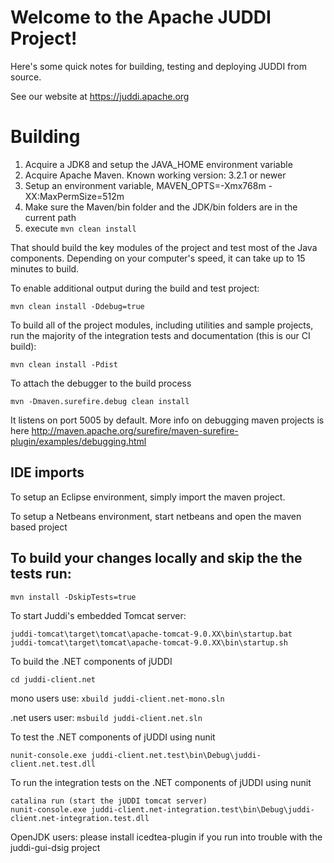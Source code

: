 # Welcome to the Apache JUDDI Project!

Here's some quick notes for building, testing and deploying JUDDI from source.

See our website at https://juddi.apache.org 

# Building

1) Acquire a JDK8 and setup the JAVA_HOME environment variable
2) Acquire Apache Maven. Known working version: 3.2.1 or newer
3) Setup an environment variable, MAVEN_OPTS=-Xmx768m -XX:MaxPermSize=512m
4) Make sure the Maven/bin folder and the JDK/bin folders are in the current path
5) execute `mvn clean install`

That should build the key modules of the project and test most of the Java components. Depending on your computer's speed, it can take up to 15 minutes to build.

To enable additional output during the build and test project:

	mvn clean install -Ddebug=true

To build all of the project modules, including utilities and sample projects, run the majority of the integration tests and documentation (this is our CI build):

	mvn clean install -Pdist
	
	
To attach the debugger to the build process

	mvn -Dmaven.surefire.debug clean install

It listens on port 5005 by default. More info on debugging maven projects is here http://maven.apache.org/surefire/maven-surefire-plugin/examples/debugging.html

## IDE imports

To setup an Eclipse environment, simply import the maven project.

To setup a Netbeans environment, start netbeans and open the maven based project


## To build your changes locally and skip the the tests run:

`mvn install -DskipTests=true`

To start Juddi's embedded Tomcat server:

	juddi-tomcat\target\tomcat\apache-tomcat-9.0.XX\bin\startup.bat
	juddi-tomcat\target\tomcat\apache-tomcat-9.0.XX\bin\startup.sh

To build the .NET components of jUDDI

	cd juddi-client.net

mono users use: `xbuild juddi-client.net-mono.sln`

.net users user: `msbuild juddi-client.net.sln`

To test the .NET components of jUDDI using nunit

	nunit-console.exe juddi-client.net.test\bin\Debug\juddi-client.net.test.dll

To run the integration tests on the .NET components of jUDDI using nunit

	catalina run (start the jUDDI tomcat server)
	nunit-console.exe juddi-client.net-integration.test\bin\Debug\juddi-client.net-integration.test.dll

OpenJDK users: please install icedtea-plugin if you run into trouble with the juddi-gui-dsig project

 